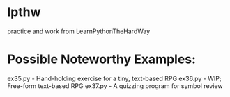 lpthw
=====

practice and work from LearnPythonTheHardWay


Possible Noteworthy Examples:
=============================
ex35.py - Hand-holding exercise for a tiny, text-based RPG
ex36.py - WIP; Free-form text-based RPG
ex37.py - A quizzing program for symbol review
